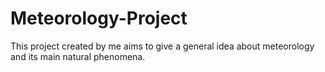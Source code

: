 # Meteorology-Project

This project created by me aims to give a general idea about meteorology and its main natural phenomena.
